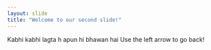```yaml
---
layout: slide
title: "Welcome to our second slide!"
---
```

Kabhi kabhi lagta h apun hi bhawan hai
Use the left arrow to go back!
